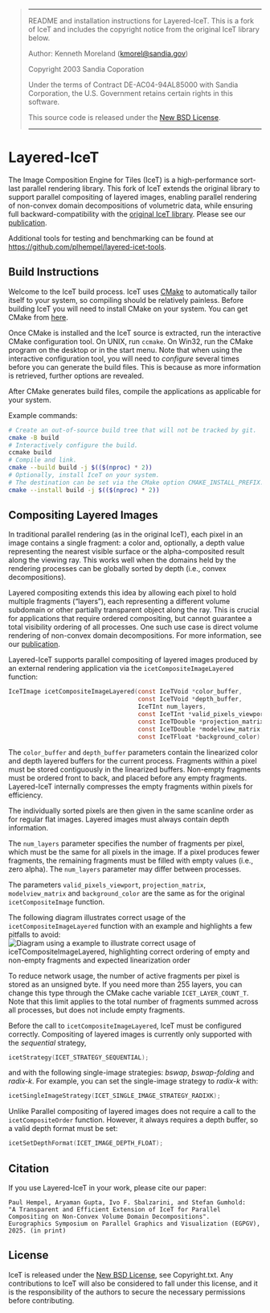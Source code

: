 > *****************************************************************************
>
> README and installation instructions for Layered-IceT. This is a fork of IceT
> and includes the copyright notice from the original IceT library below.
>
> Author: Kenneth Moreland (kmorel@sandia.gov)
>
> Copyright 2003 Sandia Coporation
>
> Under the terms of Contract DE-AC04-94AL85000 with Sandia Corporation,
> the U.S. Government retains certain rights in this software.
>
> This source code is released under the [New BSD License][bsd].
>
> *****************************************************************************

# Layered-IceT

The Image Composition Engine for Tiles (IceT) is a high-performance sort-last
parallel rendering library. This fork of IceT extends the original library to support 
parallel compositing of layered images, enabling parallel rendering of non-convex
domain decompositions of volumetric data, while ensuring full backward-compatibility 
with the [original IceT library][upstream]. Please see our [publication][layered-icet-paper]. 

Additional tools for testing and benchmarking can be found at
https://github.com/plhempel/layered-icet-tools.


## Build Instructions

Welcome to the IceT build process.  IceT uses [CMake][cmake] to automatically
tailor itself to your system, so compiling should be relatively painless.
Before building IceT you will need to install CMake on your system.  You
can get CMake from [here][cmake-download].

Once CMake is installed and the IceT source is extracted, run the
interactive CMake configuration tool.  On UNIX, run `ccmake`.  On Win32, run
the CMake program on the desktop or in the start menu.  Note that when
using the interactive configuration tool, you will need to *configure*
several times before you can generate the build files.  This is because as
more information is retrieved, further options are revealed.

After CMake generates build files, compile the applications as applicable
for your system.

Example commands:
```sh
# Create an out-of-source build tree that will not be tracked by git.
cmake -B build
# Interactively configure the build.
ccmake build
# Compile and link.
cmake --build build -j $(($(nproc) * 2))
# Optionally, install IceT on your system.
# The destination can be set via the CMake option CMAKE_INSTALL_PREFIX.
cmake --install build -j $(($(nproc) * 2))
```


## Compositing Layered Images

In traditional parallel rendering (as in the original IceT), each pixel in an 
image contains a single fragment: a color and, optionally, a depth value 
representing the nearest visible surface or the alpha-composited result along
the viewing ray. This works well when the domains held by the rendering processes
can be globally sorted by depth (i.e., convex decompositions).

Layered compositing extends this idea by allowing each pixel to hold multiple 
fragments (“layers”), each representing a different volume subdomain or other 
partially transparent object along the ray. This is crucial for
applications that require ordered compositing, but cannot guarantee a total
visibility ordering of all processes. One such use case is direct volume
rendering of non-convex domain decompositions.  For more information, see our
[publication][layered-icet-paper].

Layered-IceT supports parallel compositing of layered images produced by an 
external rendering application via the `icetCompositeImageLayered` function:

```c
IceTImage icetCompositeImageLayered(const IceTVoid *color_buffer,
                                    const IceTVoid *depth_buffer,
                                    IceTInt num_layers,
                                    const IceTInt *valid_pixels_viewport,
                                    const IceTDouble *projection_matrix,
                                    const IceTDouble *modelview_matrix,
                                    const IceTFloat *background_color)
```

The `color_buffer` and `depth_buffer` parameters contain the linearized color and
depth layered buffers for the current process. Fragments within a pixel must be 
stored contiguously in the linearized buffers. Non-empty fragments must be ordered
front to back, and placed before any empty fragments. Layered-IceT internally 
compresses the empty fragments within pixels for efficiency.

The individually sorted pixels are then given in the same scanline
order as for regular flat images.  Layered images must always contain depth
information.

The `num_layers` parameter specifies the number of fragments per pixel, which
must be the same for all pixels in the image. If a pixel produces fewer fragments,
the remaining fragments must be filled with empty values (i.e., zero alpha). The 
`num_layers` parameter may differ between processes.

The parameters `valid_pixels_viewport`, `projection_matrix`, `modelview_matrix` and
`background_color` are the same as for the original `icetCompositeImage` function.

The following diagram illustrates correct usage of the `icetCompositeImageLayered`
function with an example and highlights a few pitfalls to avoid:
![Diagram using a example to illustrate correct usage of `iceTCompositeImageLayered`,
highlighting correct ordering of empty and non-empty fragments and expected 
linearization order](API_usage_guide.svg)

To reduce network usage, the number of active fragments per pixel is stored
as an unsigned byte.  If you need more than 255 layers, you can change this
type through the CMake cache variable `ICET_LAYER_COUNT_T`.  Note that this
limit applies to the total number of fragments summed across all processes,
but does not include empty fragments.

Before the call to `icetCompositeImageLayered`, IceT must be configured correctly.
Compositing of layered images is currently only supported with the *sequential*
strategy,

```c
icetStrategy(ICET_STRATEGY_SEQUENTIAL);
```

and with the following single-image strategies: *bswap*, *bswap-folding* and *radix-k*.
For example, you can set the single-image strategy to *radix-k* with:

```c
icetSingleImageStrategy(ICET_SINGLE_IMAGE_STRATEGY_RADIXK);
```

Unlike 
Parallel compositing of layered images does not require a call to the `icetCompositeOrder` 
function. However, it always requires a depth buffer, so a valid depth format must be set:

```c
icetSetDepthFormat(ICET_IMAGE_DEPTH_FLOAT);
```

## Citation
If you use Layered-IceT in your work, please cite our paper:
```
Paul Hempel, Aryaman Gupta, Ivo F. Sbalzarini, and Stefan Gumhold: 
"A Transparent and Efficient Extension of IceT for Parallel Compositing on Non-Convex Volume Domain Decompositions". 
Eurographics Symposium on Parallel Graphics and Visualization (EGPGV), 2025. (in print)
```

## License

IceT is released under the [New BSD License][bsd], see Copyright.txt.
Any contributions to IceT will also be considered to fall under this license,
and it is the responsibility of the authors to secure the necessary
permissions before contributing.

[bsd]: http://opensource.org/licenses/BSD-3-Clause
[cmake]: http://www.cmake.org/
[cmake-download]: http://www.cmake.org/download/
[layered-icet-paper]: https://diglib.eg.org/handle/10.2312/pgv20251151
[upstream]: https://gitlab.kitware.com/icet/icet
